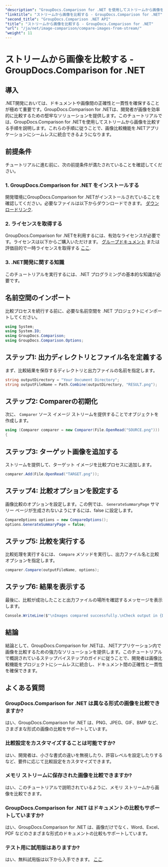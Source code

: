 ```yaml
---
"description": "GroupDocs.Comparison for .NET を使用してストリームから画像を比較する方法を学びます。.NET アプリケーションへのシームレスな統合のためのステップバイステップガイドです。"
"linktitle": "ストリームから画像を比較する - GroupDocs.Comparison for .NET"
"second_title": "GroupDocs.Comparison .NET API"
"title": "ストリームから画像を比較する - GroupDocs.Comparison for .NET"
"url": "/ja/net/image-comparison/compare-images-from-stream/"
"weight": 11
---
```


# ストリームから画像を比較する - GroupDocs.Comparison for .NET

## 導入
.NET開発においては、ドキュメントや画像間の正確性と一貫性を確保することが極めて重要です。GroupDocs.Comparison for .NETは、開発者が画像を効率的に比較するための堅牢なソリューションを提供します。このチュートリアルでは、GroupDocs.Comparison for .NETを使用してストリームから画像を比較する手順を説明します。これらの手順に従うことで、画像比較機能を.NETアプリケーションにシームレスに統合できるようになります。
## 前提条件
チュートリアルに進む前に、次の前提条件が満たされていることを確認してください。
### 1. GroupDocs.Comparison for .NET をインストールする
開発環境にGroupDocs.Comparison for .NETがインストールされていることを確認してください。必要なファイルは以下からダウンロードできます。 [ダウンロードリンク](https://releases。groupdocs.com/comparison/net/).
### 2. ライセンスを取得する
GroupDocs.Comparison for .NETを利用するには、有効なライセンスが必要です。ライセンスは以下からご購入いただけます。 [グループドキュメント](https://purchase.groupdocs.com/buy) または評価目的で一時ライセンスを取得する [ここ](https://purchase。groupdocs.com/temporary-license/).
### 3. .NET開発に関する知識
このチュートリアルを実行するには、.NET プログラミングの基本的な知識が必要です。

## 名前空間のインポート
比較プロセスを続行する前に、必要な名前空間を .NET プロジェクトにインポートしてください。 
```csharp
using System;
using System.IO;
using GroupDocs.Comparison;
using GroupDocs.Comparison.Options;
```
## ステップ1: 出力ディレクトリとファイル名を定義する
まず、比較結果を保存するディレクトリと出力ファイルの名前を指定します。
```csharp
string outputDirectory = "Your Document Directory";
string outputFileName = Path.Combine(outputDirectory, "RESULT.png");
```
## ステップ2: Comparerの初期化
次に、 `Comparer` ソース イメージ ストリームを提供することでオブジェクトを作成します。
```csharp
using (Comparer comparer = new Comparer(File.OpenRead("SOURCE.png")))
{
```
## ステップ3: ターゲット画像を追加する
ストリームを提供して、ターゲット イメージを比較プロセスに追加します。
```csharp
comparer.Add(File.OpenRead("TARGET.png"));
```
## ステップ4: 比較オプションを設定する
画像比較のオプションを設定します。この例では、 `GenerateSummaryPage` サマリー ページが生成されないようにするには、false に設定します。
```csharp
CompareOptions options = new CompareOptions();
options.GenerateSummaryPage = false;
```
## ステップ5: 比較を実行する
比較処理を実行するには、 `Compare` メソッドを実行し、出力ファイル名と比較オプションを指定します。
```csharp
comparer.Compare(outputFileName, options);
```
## ステップ6: 結果を表示する
最後に、比較が成功したことと出力ファイルの場所を確認するメッセージを表示します。
```csharp
Console.WriteLine($"\nImages compared successfully.\nCheck output in {Directory.GetCurrentDirectory()}.");
```

## 結論
結論として、GroupDocs.Comparison for .NETは、.NETアプリケーション内で画像を比較するための強力なソリューションを提供します。このチュートリアルで概説されているステップバイステップのガイドに従うことで、開発者は画像比較機能をプロジェクトにシームレスに統合し、ドキュメント間の正確性と一貫性を確保できます。
## よくある質問
### GroupDocs.Comparison for .NET は異なる形式の画像を比較できますか?
はい、GroupDocs.Comparison for .NET は、PNG、JPEG、GIF、BMP など、さまざまな形式の画像の比較をサポートしています。
### 比較設定をカスタマイズすることは可能ですか?
はい、開発者は、小さな書式の違いを無視したり、許容レベルを設定したりするなど、要件に応じて比較設定をカスタマイズできます。
### メモリ ストリームに保存された画像を比較できますか?
はい、このチュートリアルで説明されているように、メモリ ストリームから画像を比較できます。
### GroupDocs.Comparison for .NET はドキュメントの比較もサポートしていますか?
はい、GroupDocs.Comparison for .NET は、画像だけでなく、Word、Excel、PDF などのさまざまな形式のドキュメントの比較もサポートしています。
### テスト用に試用版はありますか?
はい、無料試用版は以下から入手できます。 [ここ](https://releases。groupdocs.com/).